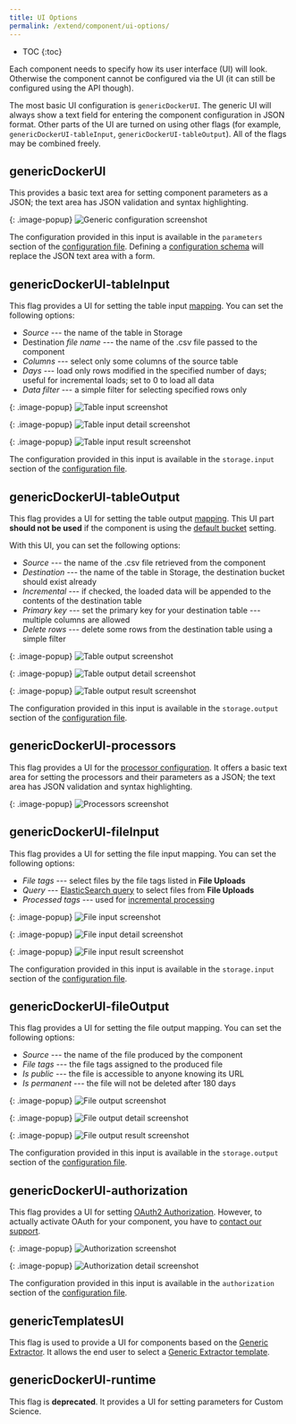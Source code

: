 ```yaml
---
title: UI Options
permalink: /extend/component/ui-options/
---
```


* TOC
{:toc}

Each component needs to specify how its user interface (UI) will look. Otherwise the component cannot
be configured via the UI (it can still be configured using the API though). 

The most basic UI configuration is `genericDockerUI`. The generic UI will always show a text field for entering the
component configuration in JSON format. Other parts of the UI are turned on using other flags
(for example, `genericDockerUI-tableInput`, `genericDockerUI-tableOutput`). All of the flags may be combined freely.

## genericDockerUI
This provides a basic text area for setting component parameters as a JSON; the text area has
JSON validation and syntax highlighting.

{: .image-popup}
![Generic configuration screenshot](/extend/component/ui-options/configuration.png)

The configuration provided in this input is available in the `parameters` section of the
[configuration file](/extend/common-interface/config-file/#configuration-file-structure).
Defining a [configuration schema](/extend/component/ui-options/configuration-schema/) will replace the JSON text area with a form.

## genericDockerUI-tableInput
This flag provides a UI for setting the table input [mapping](https://help.keboola.com/manipulation/transformations/mappings/). 
You can set the following options:

- *Source* --- the name of the table in Storage
- Destination *file name* --- the name of the .csv file passed to the component
- *Columns* --- select only some columns of the source table
- *Days* --- load only rows modified in the specified number of days; useful for incremental loads; set to 0 to load all data
- *Data filter* --- a simple filter for selecting specified rows only

{: .image-popup}
![Table input screenshot](/extend/component/ui-options/table-input-0.png)

{: .image-popup}
![Table input detail screenshot](/extend/component/ui-options/table-input-1.png)

{: .image-popup}
![Table input result screenshot](/extend/component/ui-options/table-input-2.png)

The configuration provided in this input is available in the `storage.input` section of the
[configuration file](/extend/common-interface/config-file/#configuration-file-structure).

## genericDockerUI-tableOutput
This flag provides a UI for setting the table output [mapping](https://help.keboola.com/manipulation/transformations/mappings/). This UI part **should not be used**
if the component is using the [default bucket](/extend/common-interface/folders/#default-bucket) setting.

With this UI, you can set the following options:

- *Source* --- the name of the .csv file retrieved from the component
- *Destination* --- the name of the table in Storage, the destination bucket should exist already
- *Incremental* --- if checked, the loaded data will be appended to the contents of the destination table
- *Primary key* --- set the primary key for your destination table --- multiple columns are allowed
- *Delete rows* --- delete some rows from the destination table using a simple filter

{: .image-popup}
![Table output screenshot](/extend/component/ui-options/table-output-0.png)

{: .image-popup}
![Table output detail screenshot](/extend/component/ui-options/table-output-1.png)

{: .image-popup}
![Table output result screenshot](/extend/component/ui-options/table-output-2.png)

The configuration provided in this input is available in the `storage.output` section of the
[configuration file](/extend/common-interface/config-file/#configuration-file-structure).

## genericDockerUI-processors
This flag provides a UI for the [processor configuration](/extend/component/processors/).
It offers a basic text area for setting the processors and their parameters as a JSON; the text area has
JSON validation and syntax highlighting.

{: .image-popup}
![Processors screenshot](/extend/component/ui-options/processors.png)

## genericDockerUI-fileInput
This flag provides a UI for setting the file input mapping. You can set the following options:

- *File tags* --- select files by the file tags listed in **File Uploads**
- *Query* --- [ElasticSearch query](https://www.elastic.co/guide/en/elasticsearch/reference/current/query-dsl-query-string-query.html#query-string-syntax)
to select files from **File Uploads**
- *Processed tags* --- used for [incremental processing](/extend/common-interface/config-file/#incremental-processing)

{: .image-popup}
![File input screenshot](/extend/component/ui-options/file-input-0.png)

{: .image-popup}
![File input detail screenshot](/extend/component/ui-options/file-input-1.png)

{: .image-popup}
![File input result screenshot](/extend/component/ui-options/file-input-2.png)

The configuration provided in this input is available in the `storage.input` section of the
[configuration file](/extend/common-interface/config-file/#configuration-file-structure).

## genericDockerUI-fileOutput
This flag provides a UI for setting the file output mapping. You can set the following options:

- *Source* --- the name of the file produced by the component
- *File tags* --- the file tags assigned to the produced file
- *Is public* --- the file is accessible to anyone knowing its URL
- *Is permanent* --- the file will not be deleted after 180 days

{: .image-popup}
![File output screenshot](/extend/component/ui-options/file-output-0.png)

{: .image-popup}
![File output detail screenshot](/extend/component/ui-options/file-output-1.png)

{: .image-popup}
![File output result screenshot](/extend/component/ui-options/file-output-2.png)

The configuration provided in this input is available in the `storage.output` section of the
[configuration file](/extend/common-interface/config-file/#configuration-file-structure).

## genericDockerUI-authorization
This flag provides a UI for setting [OAuth2 Authorization](/extend/common-interface/oauth/). However, to
actually activate OAuth for your component, you have to [contact our support](mailto:support@keboola.com).

{: .image-popup}
![Authorization screenshot](/extend/component/ui-options/auth-0.png)

{: .image-popup}
![Authorization detail screenshot](/extend/component/ui-options/auth-1.png)

The configuration provided in this input is available in the `authorization` section of the
[configuration file](/extend/common-interface/config-file/#configuration-file-structure).

## genericTemplatesUI
This flag is used to provide a UI for components based on the [Generic Extractor](/extend/generic-extractor/). It allows the end user to select a
[Generic Extractor template](/extend/generic-extractor/publish/).

## genericDockerUI-runtime
This flag is **deprecated**. It provides a UI for setting parameters for Custom Science.
